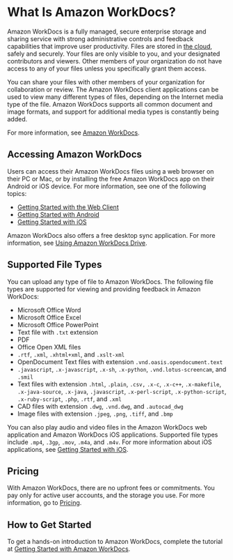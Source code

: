 # What Is Amazon WorkDocs?<a name="what_is"></a>

Amazon WorkDocs is a fully managed, secure enterprise storage and sharing service with strong administrative controls and feedback capabilities that improve user productivity\. Files are stored in [the cloud](https://aws.amazon.com/what-is-cloud-computing/), safely and securely\. Your files are only visible to you, and your designated contributors and viewers\. Other members of your organization do not have access to any of your files unless you specifically grant them access\.

You can share your files with other members of your organization for collaboration or review\. The Amazon WorkDocs client applications can be used to view many different types of files, depending on the Internet media type of the file\. Amazon WorkDocs supports all common document and image formats, and support for additional media types is constantly being added\.

For more information, see [Amazon WorkDocs](https://aws.amazon.com/workdocs/)\.

## Accessing Amazon WorkDocs<a name="accessing"></a>

Users can access their Amazon WorkDocs files using a web browser on their PC or Mac, or by installing the free Amazon WorkDocs app on their Android or iOS device\. For more information, see one of the following topics:
+ [Getting Started with the Web Client](web_client_help.md)
+ [Getting Started with Android](android_phone_client_help.md)
+ [Getting Started with iOS](iphone_client_help.md)

Amazon WorkDocs also offers a free desktop sync application\. For more information, see [Using Amazon WorkDocs Drive](workdocs_drive_help.md)\.

## Supported File Types<a name="file-types"></a>

You can upload any type of file to Amazon WorkDocs\. The following file types are supported for viewing and providing feedback in Amazon WorkDocs: 
+ Microsoft Office Word
+ Microsoft Office Excel
+ Microsoft Office PowerPoint
+ Text file with `.txt` extension
+ PDF
+ Office Open XML files
+ `.rtf`, `.xml`, `.xhtml+xml`, and `.xslt-xml`
+ OpenDocument Text files with extension `.vnd.oasis.opendocument.text`
+ `.javascript`, `.x-javascript`, `.x-sh`, `.x-python`, `.vnd.lotus-screencam`, and `.smil`
+ Text files with extension `.html`, `.plain`, `.csv,` `.x-c`, `.x-c++`, `.x-makefile`, `.x-java-source`, `.x-java`, `.javascript`, `.x-perl-script`, `.x-python-script`, `.x-ruby-script`, `.php`, `.rtf`, and `.xml`
+ CAD files with extension `.dwg`, `.vnd.dwg`, and `.autocad_dwg`
+ Image files with extension `.jpeg`, `.png`, `.tiff`, and `.bmp`

You can also play audio and video files in the Amazon WorkDocs web application and Amazon WorkDocs iOS applications\. Supported file types include `.mp4`, `.3gp`, `.mov`, `.m4a`, and `.m4v`\. For more information about iOS applications, see [Getting Started with iOS](iphone_client_help.md)\.

## Pricing<a name="pricing"></a>

With Amazon WorkDocs, there are no upfront fees or commitments\. You pay only for active user accounts, and the storage you use\. For more information, go to [Pricing](https://aws.amazon.com/workdocs/pricing)\.

## How to Get Started<a name="starting"></a>

To get a hands\-on introduction to Amazon WorkDocs, complete the tutorial at [Getting Started with Amazon WorkDocs](getting_started.md)\.